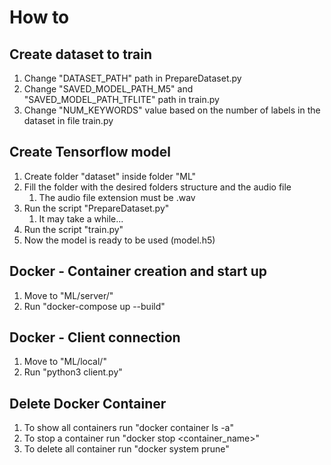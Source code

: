 # How to

## Create dataset to train

1. Change "DATASET_PATH" path in PrepareDataset.py
2. Change "SAVED_MODEL_PATH_M5" and "SAVED_MODEL_PATH_TFLITE" path in train.py
3. Change "NUM_KEYWORDS" value based on the number of labels in the dataset in file train.py

## Create Tensorflow model 

1. Create folder "dataset" inside folder "ML"
2. Fill the folder with the desired folders structure and the audio file
   1. The audio file extension must be .wav
3. Run the script "PrepareDataset.py"
   1. It may take a while...
4. Run the script "train.py"
5. Now the model is ready to be used (model.h5)

## Docker - Container creation and start up

1. Move to "ML/server/"
2. Run "docker-compose up --build"

## Docker - Client connection

1. Move to "ML/local/"
2. Run "python3 client.py"

## Delete Docker Container

1. To show all containers run "docker container ls -a"
2. To stop a container run "docker stop <container_name>"
3. To delete all container run "docker system prune"
